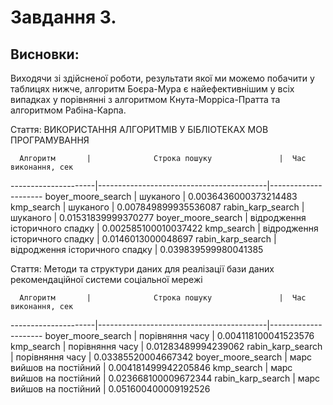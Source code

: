 # Завдання 3.

## Висновки:

Виходячи зі здійсненої роботи, результати якої ми можемо побачити у таблицях нижче, алгоритм Боєра-Мура є найефективнішим у всіх випадках у порівнянні з алгоритмом Кнута-Морріса-Пратта та алгоритмом Рабіна-Карпа. 


Стаття:  ВИКОРИСТАННЯ АЛГОРИТМІВ У БІБЛІОТЕКАХ МОВ ПРОГРАМУВАННЯ

      Алгоритм       |              Строка пошуку               |  Час виконання, сек
---------------------|------------------------------------------|---------------------
 boyer_moore_search  | шуканого                                 | 0.0036436000373214483
     kmp_search      | шуканого                                 | 0.007849899935536087
 rabin_karp_search   | шуканого                                 | 0.01531839999370277
 boyer_moore_search  | відродження історичного спадку           | 0.002585100010037422
     kmp_search      | відродження історичного спадку           |  0.0146013000048697
 rabin_karp_search   | відродження історичного спадку           | 0.039839599980041385

Стаття:  Методи та структури даних для реалізації бази даних рекомендаційної системи соціальної мережі

      Алгоритм       |              Строка пошуку               |  Час виконання, сек
---------------------|------------------------------------------|---------------------
 boyer_moore_search  | порівняння часу                          | 0.004118100041523576
     kmp_search      | порівняння часу                          | 0.01283489994239062
 rabin_karp_search   | порівняння часу                          | 0.03385520004667342
 boyer_moore_search  | марс вийшов на постійний                 | 0.004181499942205846
     kmp_search      | марс вийшов на постійний                 | 0.023668100009672344
 rabin_karp_search   | марс вийшов на постійний                 | 0.051600400009192526